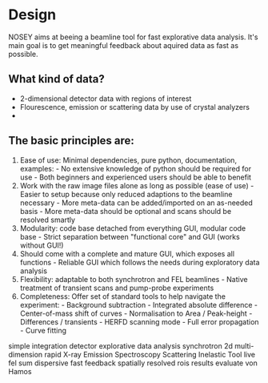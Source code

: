 # Design   
NOSEY aims at beeing a beamline tool for fast explorative data analysis.
It's main goal is to get meaningful feedback about aquired data as fast as
possible.

## What kind of data?
- 2-dimensional detector data with regions of interest
- Flourescence, emission or scattering data by use of crystal analyzers
-

## The basic principles are:

1.   Ease of use: Minimal dependencies, pure python, documentation, examples:
    -   No extensive knowledge of python should be required for use
    -   Both beginners and experienced users should be able to benefit
2.   Work with the raw image files alone as long as possible (ease of use)
    -   Easier to setup because only reduced adaptions to the beamline necessary
    -   More meta-data can be added/imported on an as-needed basis
    -   More meta-data should be optional and scans should be resolved smartly
4.   Modularity: code base detached from everything GUI, modular code base
    -   Strict separation between "functional core" and GUI (works without GUI!)
5.   Should come with a complete and mature GUI, which exposes all functions
    -   Reliable GUI which follows the needs during exploratory data analysis
6.   Flexibility: adaptable to both synchrotron and FEL beamlines
    -   Native treatment of transient scans and pump-probe experiments
7.   Completeness: Offer set of standard tools to help navigate the experiment:
    -   Background subtraction
    -   Integrated absolute difference
    -   Center-of-mass shift of curves
    -   Normalisation to Area / Peak-height
    -   Differences / transients
    -   HERFD scanning mode
    -   Full error propagation
    -   Curve fitting




simple
integration
detector
explorative
data
analysis
synchrotron
2d
multi-dimension
rapid
X-ray
Emission
Spectroscopy
Scattering
Inelastic
Tool
live
fel
sum
dispersive
fast
feedback
spatially
resolved
rois
results
evaluate
von Hamos
